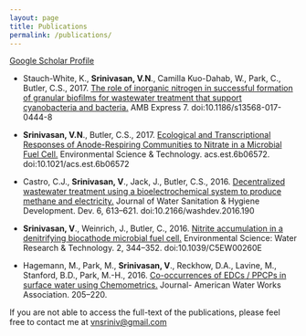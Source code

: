 ```yaml
---
layout: page
title: Publications
permalink: /publications/
---
```

[Google Scholar Profile](https://scholar.google.com/citations?user=PaJVx5UAAAAJ&hl=en)


- Stauch-White, K., **Srinivasan, V.N**., Camilla Kuo-Dahab, W., Park, C., Butler, C.S., 2017. [The role of inorganic nitrogen in successful formation of granular biofilms for wastewater treatment that support cyanobacteria and bacteria.](https://link.springer.com/article/10.1186/s13568-017-0444-8) AMB Express 7. doi:10.1186/s13568-017-0444-8

- **Srinivasan, V.N**., Butler, C.S., 2017. [Ecological and Transcriptional Responses of Anode-Respiring Communities to Nitrate in a Microbial Fuel Cell.](https://pubs.acs.org/doi/abs/10.1021/acs.est.6b06572) Environmental Science & Technology. acs.est.6b06572. doi:10.1021/acs.est.6b06572

- Castro, C.J., **Srinivasan, V**., Jack, J., Butler, C.S., 2016. [Decentralized wastewater treatment using a bioelectrochemical system to produce methane and electricity.](http://washdev.iwaponline.com/content/6/4/613) Journal of Water Sanitation & Hygiene Development. Dev. 6, 613–621. doi:10.2166/washdev.2016.190

- **Srinivasan, V**., Weinrich, J., Butler, C., 2016. [Nitrite accumulation in a denitrifying biocathode microbial fuel cell.](http://pubs.rsc.org/en/content/articlehtml/2016/ew/c5ew00260e) Environmental Science: Water Research & Technology. 2, 344–352. doi:10.1039/C5EW00260E  

- Hagemann, M., Park, M., **Srinivasan, V**., Reckhow, D.A., Lavine, M., Stanford, B.D., Park, M.-H., 2016. [Co-occurrences of EDCs / PPCPs in surface water using Chemometrics.](https://onlinelibrary.wiley.com/doi/abs/10.5942/jawwa.2016.108.0042) Journal- American Water Works Association. 205–220.

If you are not able to access the full-text of the publications, please feel free to contact me at [vnsriniv@gmail.com](mailto:vnsriniv@gmail.com)
